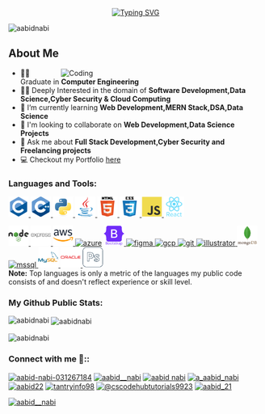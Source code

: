 
<!-- <img src="https://github.com/Aabidnabi/Aabidnabi/assets/69672207/c7b63189-1eba-41bf-85b0-ab61205bc031" alt="Image" width="100%" height="300px"> -->
<!-- Typing SVG -->
<p align="center"> <a href="https://git.io/typing-svg"><img src="https://readme-typing-svg.herokuapp.com?font=Fira+Code&pause=1000&width=435&lines=All+About+Me;+%40I+am+a+CS+Engineering+Graduate;+%40Frontend+Web+Developer+;+%40Aspiring+Full+Stack+Developer;+%40Passionate+Cyber+Security+Enthausist;" alt="Typing SVG" /></a>
</p>
<p align="left"> <img src="https://komarev.com/ghpvc/?username=aabidnabi&label=Profile%20views&color=0e75b6&style=flat" alt="aabidnabi" /> </p>
<h2 align="left">About Me</h2>
<img align = "right" alt="Coding" width="400" src="https://cdn.dribbble.com/users/1162077/screenshots/3848914/programmer.gif">

- ✍🏻 Graduate in **Computer Engineering**
- 👨‍💻 Deeply Interested in the domain of **Software Development,Data Science,Cyber Security & Cloud Computing**
- 📝 I’m currently learning **Web Development,MERN Stack,DSA,Data Science**
- 🌱  I'm looking to collaborate on **Web Development,Data Science Projects**
- 💬 Ask me about **Full Stack Development,Cyber Security and Freelancing projects**
- 💻 Checkout my Portfolio <a href="https://portfolioaabid.vercel.app">here</a>

<h3 align="left">Languages and Tools:</h3>
<p align="left"> 
  <a href="https://www.cprogramming.com/" target="_blank" rel="noreferrer"> <img src="https://raw.githubusercontent.com/devicons/devicon/master/icons/c/c-original.svg" alt="c" width="40" height="40"/> </a>
  <a href="https://www.w3schools.com/cpp/" target="_blank" rel="noreferrer"> <img src="https://raw.githubusercontent.com/devicons/devicon/master/icons/cplusplus/cplusplus-original.svg" alt="cplusplus" width="40" height="40"/> </a>
    <a href="https://www.python.org" target="_blank" rel="noreferrer"> <img src="https://raw.githubusercontent.com/devicons/devicon/master/icons/python/python-original.svg" alt="python" width="40" height="40"/> </a>
  <a href="https://www.java.com" target="_blank" rel="noreferrer"> <img src="https://raw.githubusercontent.com/devicons/devicon/master/icons/java/java-original.svg" alt="java" width="40" height="40"/> </a> 
  <a href="https://www.w3.org/html/" target="_blank" rel="noreferrer"> <img src="https://raw.githubusercontent.com/devicons/devicon/master/icons/html5/html5-original-wordmark.svg" alt="html5" width="40" height="40"/> </a> 
  <a href="https://www.w3schools.com/css/" target="_blank" rel="noreferrer"> <img src="https://raw.githubusercontent.com/devicons/devicon/master/icons/css3/css3-original-wordmark.svg" alt="css3" width="40" height="40"/> </a>
    <a href="https://developer.mozilla.org/en-US/docs/Web/JavaScript" target="_blank" rel="noreferrer"> <img src="https://raw.githubusercontent.com/devicons/devicon/master/icons/javascript/javascript-original.svg" alt="javascript" width="40" height="40"/> </a> 
    <a href="https://reactjs.org/" target="_blank" rel="noreferrer"> <img src="https://raw.githubusercontent.com/devicons/devicon/master/icons/react/react-original-wordmark.svg" alt="react" width="40" height="40"/> </a> </p>
    <a href="https://nodejs.org" target="_blank" rel="noreferrer"> <img src="https://raw.githubusercontent.com/devicons/devicon/master/icons/nodejs/nodejs-original-wordmark.svg" alt="nodejs" width="40" height="40"/> </a>
  <a href="https://expressjs.com" target="_blank" rel="noreferrer"> <img src="https://raw.githubusercontent.com/devicons/devicon/master/icons/express/express-original-wordmark.svg" alt="express" width="40" height="40"/> </a> 
  <a href="https://aws.amazon.com" target="_blank" rel="noreferrer"> <img src="https://raw.githubusercontent.com/devicons/devicon/master/icons/amazonwebservices/amazonwebservices-original-wordmark.svg" alt="aws" width="40" height="40"/</a> 
  <a href="https://azure.microsoft.com/en-in/" target="_blank" rel="noreferrer"> <img src="https://www.vectorlogo.zone/logos/microsoft_azure/microsoft_azure-icon.svg" alt="azure" width="40" height="40"/></a>
<a href="https://getbootstrap.com" target="_blank" rel="noreferrer"> <img src="https://raw.githubusercontent.com/devicons/devicon/master/icons/bootstrap/bootstrap-plain-wordmark.svg" alt="bootstrap" width="40" height="40"/> </a>
  <a href="https://www.figma.com/" target="_blank" rel="noreferrer"> <img src="https://www.vectorlogo.zone/logos/figma/figma-icon.svg" alt="figma" width="40" height="40"/> </a>
  <a href="https://cloud.google.com" target="_blank" rel="noreferrer"> <img src="https://www.vectorlogo.zone/logos/google_cloud/google_cloud-icon.svg" alt="gcp" width="40" height="40"/> </a> 
  <a href="https://git-scm.com/" target="_blank" rel="noreferrer"> <img src="https://www.vectorlogo.zone/logos/git-scm/git-scm-icon.svg" alt="git" width="40" height="40"/> </a>
  <a href="https://www.adobe.com/in/products/illustrator.html" target="_blank" rel="noreferrer"> <img src="https://www.vectorlogo.zone/logos/adobe_illustrator/adobe_illustrator-icon.svg" alt="illustrator" width="40" height="40"/> </a> 
  <a href="https://www.mongodb.com/" target="_blank" rel="noreferrer"> <img src="https://raw.githubusercontent.com/devicons/devicon/master/icons/mongodb/mongodb-original-wordmark.svg" alt="mongodb" width="40" height="40"/> </a> 
  <a href="https://www.microsoft.com/en-us/sql-server" target="_blank" rel="noreferrer"> <img src="https://www.svgrepo.com/show/303229/microsoft-sql-server-logo.svg" alt="mssql" width="40" height="40"/> </a>
  <a href="https://www.mysql.com/" target="_blank" rel="noreferrer"> <img src="https://raw.githubusercontent.com/devicons/devicon/master/icons/mysql/mysql-original-wordmark.svg" alt="mysql" width="40" height="40"/> </a>
  <a href="https://www.oracle.com/" target="_blank" rel="noreferrer"> <img src="https://raw.githubusercontent.com/devicons/devicon/master/icons/oracle/oracle-original.svg" alt="oracle" width="40" height="40"/> </a> 
  <a href="https://www.photoshop.com/en" target="_blank" rel="noreferrer"> <img src="https://raw.githubusercontent.com/devicons/devicon/master/icons/photoshop/photoshop-line.svg" alt="photoshop" width="40" height="40"/> </a> 

<br>
  <b>Note:</b> Top languages is only a metric of the languages my public code consists of and doesn't reflect experience or skill level.
<h3 align="left">My Github Public Stats:</h3>

<p><img align="left" src="https://github-readme-stats.vercel.app/api/top-langs?username=aabidnabi&show_icons=true&locale=en&layout=compact" alt="aabidnabi" /></p>

<p>&nbsp;<img align="center" src="https://github-readme-stats.vercel.app/api?username=aabidnabi&show_icons=true&locale=en" alt="aabidnabi" /></p>

<p><img align="center" src="https://github-readme-streak-stats.herokuapp.com/?user=aabidnabi&" alt="aabidnabi" /></p>

<h3 align="left">Connect with me  🤝::</h3>
<p align="left">
 <a href="https://linkedin.com/in/aabid-nabi-031267184" target="blank"><img align="center" src="https://raw.githubusercontent.com/rahuldkjain/github-profile-readme-generator/master/src/images/icons/Social/linked-in-alt.svg" alt="aabid-nabi-031267184" height="30" width="40" /></a>
<a href="https://twitter.com/aabid__nabi" target="blank"><img align="center" src="https://raw.githubusercontent.com/rahuldkjain/github-profile-readme-generator/master/src/images/icons/Social/twitter.svg" alt="aabid__nabi" height="30" width="40" /></a>
<a href="https://fb.com/aabid nabi" target="blank"><img align="center" src="https://raw.githubusercontent.com/rahuldkjain/github-profile-readme-generator/master/src/images/icons/Social/facebook.svg" alt="aabid nabi" height="30" width="40" /></a>
  <a href="https://instagram.com/_a_abid_nabi" target="blank"><img align="center" src="https://raw.githubusercontent.com/rahuldkjain/github-profile-readme-generator/master/src/images/icons/Social/instagram.svg" alt="a_aabid_nabi" height="30" width="40" /></a>
<a href="https://www.leetcode.com/aabid22" target="blank"><img align="center" src="https://raw.githubusercontent.com/rahuldkjain/github-profile-readme-generator/master/src/images/icons/Social/leet-code.svg" alt="aabid22" height="30" width="40" /></a>
<a href="https://auth.geeksforgeeks.org/user/tantryinfo98" target="blank"><img align="center" src="https://raw.githubusercontent.com/rahuldkjain/github-profile-readme-generator/master/src/images/icons/Social/geeks-for-geeks.svg" alt="tantryinfo98" height="30" width="40" /></a>
 <a href="https://youtube.com/@cscodehubtutorials9923?si=ppgQJs8pgRaCPJz3" target="blank"><img align="center" src="https://raw.githubusercontent.com/rahuldkjain/github-profile-readme-generator/master/src/images/icons/Social/youtube.svg" alt="@cscodehubtutorials9923" height="30" width="40" /></a>
  <a href="https://www.codechef.com/users/aabid_21" target="blank"><img align="center" src="https://cdn.jsdelivr.net/npm/simple-icons@3.1.0/icons/codechef.svg" alt="aabid_21" height="30" width="40" /></a>
<p align="left"> <a href="https://twitter.com/aabid__nabi" target="blank"><img src="https://img.shields.io/twitter/follow/aabid__nabi?logo=twitter&style=for-the-badge" alt="aabid__nabi" /></a> </p>

